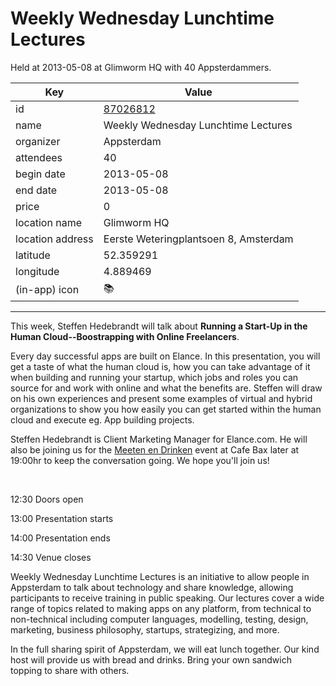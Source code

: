 # Weekly Wednesday Lunchtime Lectures
Held at 2013-05-08 at Glimworm HQ with 40 Appsterdammers.
        
|Key|Value
|---|---|
|id|[87026812](https://www.meetup.com/appsterdam/events/87026812/)|
|name|Weekly Wednesday Lunchtime Lectures|
|organizer|Appsterdam|
|attendees|40|
|begin date|2013-05-08|
|end date|2013-05-08|
|price|0|
|location name|Glimworm HQ|
|location address|Eerste Weteringplantsoen 8, Amsterdam|
|latitude|52.359291|
|longitude|4.889469|
|(in-app) icon|📚|

---

This week, Steffen Hedebrandt will talk about **Running a Start-Up in the Human Cloud--Boostrapping with Online Freelancers**.

Every day successful apps are built on Elance. In this presentation, you will get a taste of what the human cloud is, how you can take advantage of it when building and running your startup, which jobs and roles you can source for and work with online and what the benefits are. Steffen will draw on his own experiences and present some examples of virtual and hybrid organizations to show you how easily you can get started within the human cloud and execute eg. App building projects.

Steffen Hedebrandt is Client Marketing Manager for Elance.com. He will also be joining us for the [Meeten en Drinken](http://meetup.appsterdam.rs/events/87026822/) event at Cafe Bax later at 19:00hr to keep the conversation going. We hope you'll join us!

 

12:30 Doors open

13:00 Presentation starts

14:00 Presentation ends

14:30 Venue closes

Weekly Wednesday Lunchtime Lectures is an initiative to allow people in Appsterdam to talk about technology and share knowledge, allowing participants to receive training in public speaking. Our lectures cover a wide range of topics related to making apps on any platform, from technical to non-technical including computer languages, modelling, testing, design, marketing, business philosophy, startups, strategizing, and more.

In the full sharing spirit of Appsterdam, we will eat lunch together. Our kind host will provide us with bread and drinks. Bring your own sandwich topping to share with others.


